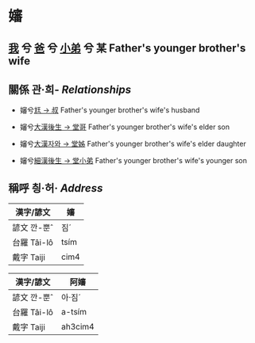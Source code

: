 # 嬸
## [我](member1.md) 兮 [爸](member2.md) 兮 [小弟](member11.md) 兮 某 Father's younger brother's wife

## 關係 관·희- _Relationships_

- 嬸兮[尪 → 叔](member11.md) Father's younger brother's wife's husband

- 嬸兮[大漢後生 → 堂哥](member73.md) Father's younger brother's wife's elder son

- 嬸兮[大漢자와 → 堂姊](member74.md) Father's younger brother's wife's elder daughter

- 嬸兮[細漢後生 → 堂小弟](member75.md) Father's younger brother's wife's younger son



## 稱呼 칑·허· _Address_

漢字/諺文 | 嬸
--- | ---
諺文 깐-뿐ˆ | 짐ˊ
台羅 Tâi-lô | tsím
戴字 Taiji | cim4


漢字/諺文 | 阿嬸
--- | ---
諺文 깐-뿐ˆ | 아·짐ˊ
台羅 Tâi-lô | a-tsím
戴字 Taiji | ah3cim4


